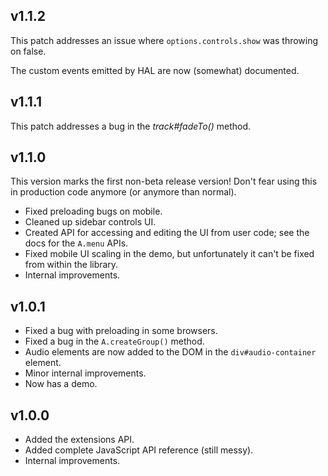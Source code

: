 ## v1.1.2

This patch addresses an issue where `options.controls.show` was throwing on false.

The custom events emitted by HAL are now (somewhat) documented.

## v1.1.1

This patch addresses a bug in the *track#fadeTo()* method.

## v1.1.0

This version marks the first non-beta release version! Don't fear using this in production code anymore (or anymore than normal).

- Fixed preloading bugs on mobile.
- Cleaned up sidebar controls UI.
- Created API for accessing and editing the UI from user code; see the docs for the `A.menu` APIs.
- Fixed mobile UI scaling in the demo, but unfortunately it can't be fixed from within the library.
- Internal improvements.

## v1.0.1

- Fixed a bug with preloading in some browsers.
- Fixed a bug in the `A.createGroup()` method.
- Audio elements are now added to the DOM in the `div#audio-container` element.
- Minor internal improvements.
- Now has a demo.

## v1.0.0

- Added the extensions API.
- Added complete JavaScript API reference (still messy).
- Internal improvements.